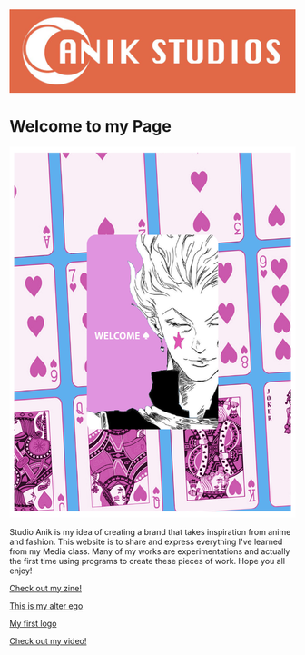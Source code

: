 
<html>
<body>

   <img src="logo 2.1.jpg">
   
   
   
   
   <h1> <b>Welcome to my Page</b> </h1>  
      <img src="02 zine 1.jpg">
      <p>Studio Anik is my idea of creating a brand that takes inspiration from anime and fashion. This website is to share and express everything I've learned from my Media class. Many of my works are experimentations and actually the first time using programs to create these pieces of work. Hope you all enjoy!</p>
    
   
   <p><a href="https://issuu.com/anik94/docs/studio_anik_zine">Check out my zine!</a></p>
   <p><a href="https://ibb.co/VWZpdHz">This is my alter ego</a></p>
   <p><a href="https://ibb.co/89Cb1Zq">My first logo</a></p>
   <p><a href="https://www.youtube.com/watch?v=dHFNYpAntnQ&feature=youtu.be">Check out my video!</a></p>
        
    
    
    
    
    
  
    
  </body>







 </html>
